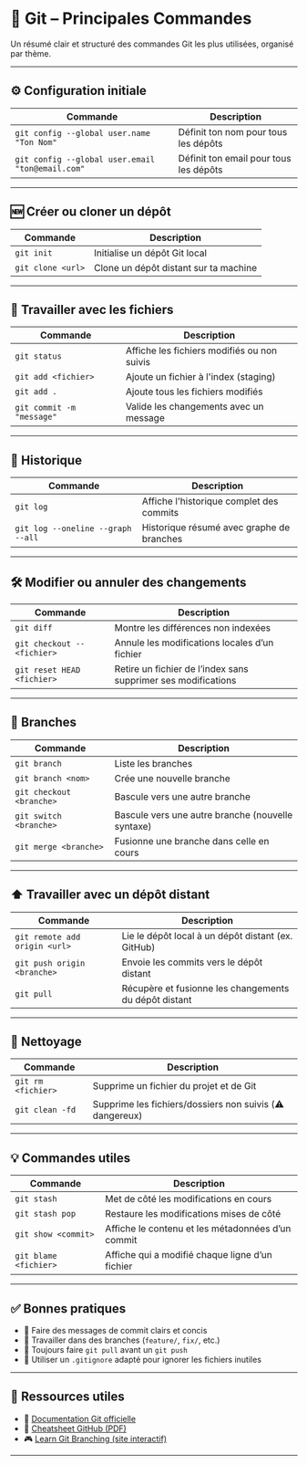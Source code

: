 # 🧠 Git – Principales Commandes

Un résumé clair et structuré des commandes Git les plus utilisées, organisé par thème.

---

## ⚙️ Configuration initiale

| Commande                                         | Description                                |
|--------------------------------------------------|--------------------------------------------|
| `git config --global user.name "Ton Nom"`        | Définit ton nom pour tous les dépôts       |
| `git config --global user.email "ton@email.com"` | Définit ton email pour tous les dépôts     |

---

## 🆕 Créer ou cloner un dépôt

| Commande                 | Description                                      |
|--------------------------|--------------------------------------------------|
| `git init`              | Initialise un dépôt Git local                    |
| `git clone <url>`       | Clone un dépôt distant sur ta machine            |

---

## 📂 Travailler avec les fichiers

| Commande                     | Description                                        |
|------------------------------|----------------------------------------------------|
| `git status`                 | Affiche les fichiers modifiés ou non suivis       |
| `git add <fichier>`          | Ajoute un fichier à l'index (staging)             |
| `git add .`                  | Ajoute tous les fichiers modifiés                 |
| `git commit -m "message"`    | Valide les changements avec un message            |

---

## 📖 Historique

| Commande                                | Description                                      |
|-----------------------------------------|--------------------------------------------------|
| `git log`                               | Affiche l'historique complet des commits         |
| `git log --oneline --graph --all`       | Historique résumé avec graphe de branches        |

---

## 🛠️ Modifier ou annuler des changements

| Commande                          | Description                                                     |
|-----------------------------------|-----------------------------------------------------------------|
| `git diff`                        | Montre les différences non indexées                             |
| `git checkout -- <fichier>`      | Annule les modifications locales d’un fichier                   |
| `git reset HEAD <fichier>`       | Retire un fichier de l’index sans supprimer ses modifications   |

---

## 🌿 Branches

| Commande                         | Description                                      |
|----------------------------------|--------------------------------------------------|
| `git branch`                     | Liste les branches                              |
| `git branch <nom>`              | Crée une nouvelle branche                        |
| `git checkout <branche>`         | Bascule vers une autre branche                  |
| `git switch <branche>`           | Bascule vers une autre branche (nouvelle syntaxe)|
| `git merge <branche>`            | Fusionne une branche dans celle en cours        |

---

## ⬆️ Travailler avec un dépôt distant

| Commande                                | Description                                              |
|-----------------------------------------|----------------------------------------------------------|
| `git remote add origin <url>`           | Lie le dépôt local à un dépôt distant (ex. GitHub)       |
| `git push origin <branche>`             | Envoie les commits vers le dépôt distant                 |
| `git pull`                              | Récupère et fusionne les changements du dépôt distant    |

---

## 🧹 Nettoyage

| Commande              | Description                                               |
|-----------------------|-----------------------------------------------------------|
| `git rm <fichier>`    | Supprime un fichier du projet et de Git                  |
| `git clean -fd`       | Supprime les fichiers/dossiers non suivis (⚠️ dangereux)  |

---

## 💡 Commandes utiles

| Commande                     | Description                                             |
|------------------------------|---------------------------------------------------------|
| `git stash`                  | Met de côté les modifications en cours                 |
| `git stash pop`              | Restaure les modifications mises de côté              |
| `git show <commit>`          | Affiche le contenu et les métadonnées d’un commit     |
| `git blame <fichier>`        | Affiche qui a modifié chaque ligne d’un fichier        |

---

## ✅ Bonnes pratiques

- 💬 Faire des messages de commit clairs et concis  
- 🌿 Travailler dans des branches (`feature/`, `fix/`, etc.)  
- 🔄 Toujours faire `git pull` avant un `git push`  
- 🚫 Utiliser un `.gitignore` adapté pour ignorer les fichiers inutiles  

---

## 🔗 Ressources utiles

- 📘 [Documentation Git officielle](https://git-scm.com/doc)  
- 📄 [Cheatsheet GitHub (PDF)](https://education.github.com/git-cheat-sheet-education.pdf)  
- 🎮 [Learn Git Branching (site interactif)](https://learngitbranching.js.org/)

---
